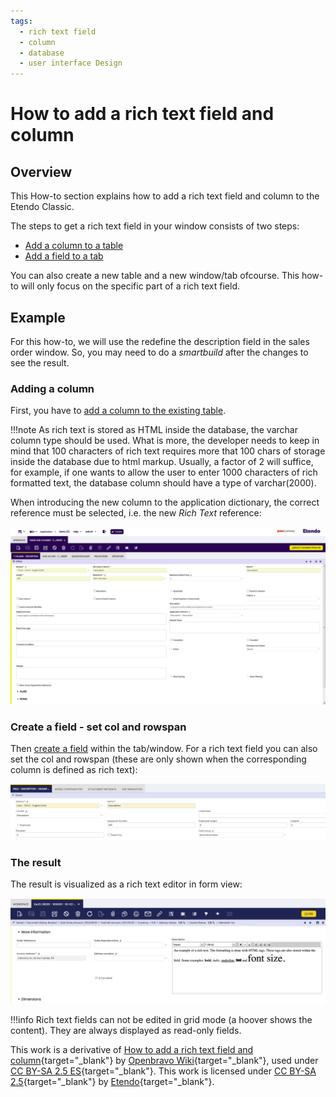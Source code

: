 ```yaml
---
tags: 
  - rich text field
  - column
  - database
  - user interface Design
---
```


#  How to add a rich text field and column
 
  
##  Overview

This How-to section explains how to add a rich text field and column to the Etendo Classic.

The steps to get a rich text field in your window consists of two steps: 

- [Add a column to a table](/developer-guide/etendo-classic/how-to-guides/How_to_add_Columns_to_a_Table/)
- [Add a field to a tab](/developer-guide/etendo-classic/how-to-guides/How_to_add_a_field_to_a_Window_Tab/)

You can also create a new table and a new window/tab ofcourse.
This how-to will only focus on the specific part of a rich text field.

  
##  Example 

For this how-to, we will use the redefine the description field in the sales order window. So, you may need to do a *smartbuild* after the changes to see the result.


  
###  Adding a column

First, you have to [add a column to the existing table](/developer-guide/etendo-classic/how-to-guides/How_to_add_Columns_to_a_Table/).

!!!note
    As rich text is stored as HTML inside the database, the varchar column type
    should be used. What is more, the developer needs to keep in mind that 100
    characters of rich text requires more that 100 chars of storage inside the
    database due to html markup. Usually, a factor of 2 will suffice, for example,
    if one wants to allow the user to enter 1000 characters of rich formatted
    text, the database column should have a type of varchar(2000).  

  
When introducing the new column to the application dictionary, the correct
reference must be selected, i.e. the new _Rich Text_ reference:


![](/assets/developer-guide/etendo-classic/how-to-guides/how_to_add_a_rich_text_field_and_column-1.png)

###  Create a field - set col and rowspan

Then [create a field](/developer-guide/etendo-classic/how-to-guides/How_to_add_a_field_to_a_Window_Tab/) within the tab/window. For a rich text field you can
also set the col and rowspan (these are only shown when the corresponding
column is defined as rich text):

![](/assets/developer-guide/etendo-classic/how-to-guides/How_to_add_a_rich_text_field_and_column-2.png) 


###  The result

The result is visualized as a rich text editor in form view:

![](/assets/developer-guide/etendo-classic/how-to-guides/How_to_add_a_rich_text_field_and_column-3.png) 

  

!!!info
    Rich text fields can not be edited in grid mode (a hoover shows the
    content). They are always displayed as read-only fields.  

  


This work is a derivative of [How to add a rich text field and column](http://wiki.openbravo.com/wiki/How_to_add_a_rich_text_field_and_column){target="\_blank"} by [Openbravo Wiki](http://wiki.openbravo.com/wiki/Welcome_to_Openbravo){target="\_blank"}, used under [CC BY-SA 2.5 ES](https://creativecommons.org/licenses/by-sa/2.5/es/){target="\_blank"}. This work is licensed under [CC BY-SA 2.5](https://creativecommons.org/licenses/by-sa/2.5/){target="\_blank"} by [Etendo](https://etendo.software){target="\_blank"}. 

